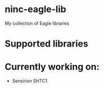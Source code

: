 # ninc-eagle-lib
My collection of Eagle libraries
# Supported libraries

# Currently working on:
* Sensirion SHTC1
